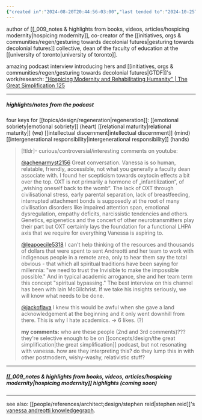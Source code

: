 ```yaml
---
{"created in":"2024-08-20T20:44:56-03:00","last tended to":"2024-10-25T14:59:48-03:00","tags":["person","regeneration","metacrisis","brazilian","tier1","indigenous","🌱","alchemy","research"],"dg-publish":true,"relevancescore":96,"notestage":["🌱"],"created":"2024-08-20T20:44:56.880-03:00","updated":"2024-12-23T16:58:07.782-03:00","permalink":"/people/references/regen/vanessa-andreotti/","dgPassFrontmatter":true}
---
```


author of [[_009_notes & highlights from books, videos, articles/hospicing modernity\|hospicing modernity]], co-creator of the [[initiatives, orgs & communities/regen/gesturing towards decolonial futures\|gesturing towards decolonial futures]] collective, dean of the faculty of education at the [[university of toronto\|university of toronto]].

amazing podcast interview introducing hers and [[initiatives, orgs & communities/regen/gesturing towards decolonial futures\|GTDF]]'s work/research: ["Hospicing Modernity and Rehabilitating Humanity" | The Great Simplification 125](https://www.youtube.com/watch?v=h5kQ7_IZ8YI)

---
##### highlights/notes from the podcast

four keys for [[topics/design/regeneration\|regeneration]]:
[[emotional sobriety\|emotional sobriety]] (heart)
[[relational maturity\|relational maturity]] (we)
[[intellectual discernment\|intellectual discernment]] (mind)
[[intergenerational responsibility\|intergenerational responsibility]] (hands)

> [!tldr]- curious/controversial/interesting comments on youtube:
> 
> [@achenarmyst2156](https://www.youtube.com/@achenarmyst2156)
> Great conversation. Vanessa is so human, relatable, friendly, accessible, not what you generally a faculty dean associate with. I found her scepticism towards oxytocin effects a bit over the top. OXT is not primarily a hormone of „infantilization“, of „wishing oneself back to the womb“. The lack of OXT through civilisational stress, early parental separation, lack of breastfeeding, interrupted attachment bonds is supposedly at the root of many civilisation disorders like impaired attention span, emotional dysregulation, empathy deficits, narcissistic tendencies and others. Genetics, epigenetics and the concert of other neurotransmitters play their part but OXT certainly lays the foundation for a functional LHPA axis that we require for everything Vanessa is aspiring to.
> 
> [@leapoecile5318](https://www.youtube.com/@leapoecile5318)
> I can't help thinking of the resources and thousands of dollars that were spent to sent Andreotti and her team to work with indigenous people in a remote area, only to hear them say the total obvious - that which all spiritual traditions have been saying for millennia: "we need to trust the Invisible to make the impossible possible." And in typical academic arrogance, she and her team term this concept "spiritual bypassing." The best interview on this channel has been with Iain McGilchrist. If we take his insights seriously, we will know what needs to be done.
> 
> [@jackoflava](https://www.youtube.com/@jackoflava)
> I knew this would be awful when she gave a land acknowledgement at the beginning and it only went downhill from there. This is why I hate academics.
-> 6 likes. (?)
> 
> **my comments:** who are these people (2nd and 3rd comments)??? they're selective enough to be on [[concepts/design/the great simplification\|the great simplification]] podcast, but not resonating with vanessa. how are they interpreting this? do they lump this in with other postmodern, wishy-washy, relativistic stuff?

---
##### [[_009_notes & highlights from books, videos, articles/hospicing modernity\|hospicing modernity]] highlights (coming soon)



---

see also: [[people/references/architect;design/stephen reid\|stephen reid]]'s [vanessa andreotti knowledgegraph](https://stephenreid.net/k/vanessa).